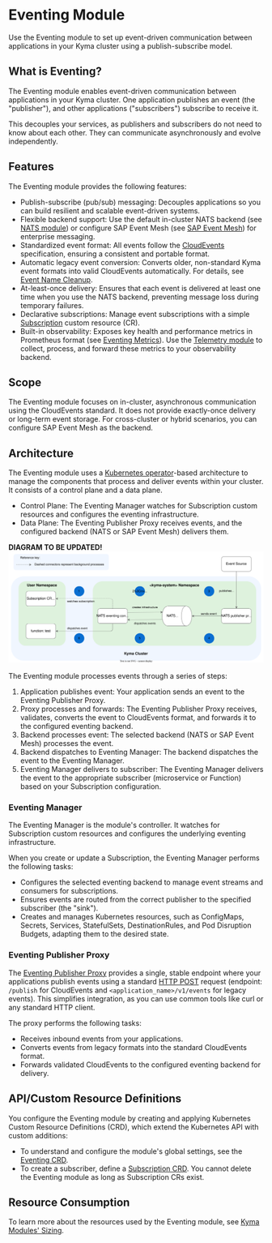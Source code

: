 # Eventing Module

Use the Eventing module to set up event-driven communication between applications in your Kyma cluster using a publish-subscribe model.

## What is Eventing?

The Eventing module enables event-driven communication between applications in your Kyma cluster. One application publishes an event (the "publisher"), and other applications ("subscribers") subscribe to receive it.

This decouples your services, as publishers and subscribers do not need to know about each other. They can communicate asynchronously and evolve independently.

## Features

The Eventing module provides the following features:

- Publish-subscribe (pub/sub) messaging: Decouples applications so you can build resilient and scalable event-driven systems.
- Flexible backend support: Use the default in-cluster NATS backend (see [NATS module](https://kyma-project.io/#/nats-manager/user/README)) or configure SAP Event Mesh (see [SAP Event Mesh](https://help.sap.com/docs/event-mesh/event-mesh/what-is-sap-event-mesh?version=Cloud&locale=en-US)) for enterprise messaging.
- Standardized event format: All events follow the [CloudEvents](https://cloudevents.io/) specification, ensuring a consistent and portable format.
- Automatic legacy event conversion: Converts older, non-standard Kyma event formats into valid CloudEvents automatically. For details, see [Event Name Cleanup](evnt-event-names.md#event-name-cleanup).
- At-least-once delivery: Ensures that each event is delivered at least one time when you use the NATS backend, preventing message loss during temporary failures.
- Declarative subscriptions: Manage event subscriptions with a simple [Subscription](./resources/subscription-cr.md) custom resource (CR).
- Built-in observability: Exposes key health and performance metrics in Prometheus format (see [Eventing Metrics](evnt-eventing-metrics.md)). Use the [Telemetry module](https://kyma-project.io/#/telemetry-manager/user/README) to collect, process, and forward these metrics to your observability backend.

## Scope

The Eventing module focuses on in-cluster, asynchronous communication using the CloudEvents standard. It does not provide exactly-once delivery or long-term event storage. For cross-cluster or hybrid scenarios, you can configure SAP Event Mesh as the backend.

## Architecture

The Eventing module uses a [Kubernetes operator](https://kubernetes.io/docs/concepts/extend-kubernetes/operator/)-based architecture to manage the components that process and deliver events within your cluster. It consists of a control plane and a data plane.

- Control Plane: The Eventing Manager watches for Subscription custom resources and configures the eventing infrastructure.
- Data Plane: The Eventing Publisher Proxy receives events, and the configured backend (NATS or SAP Event Mesh) delivers them.

**DIAGRAM TO BE UPDATED!**
![Eventing flow](../assets/evnt-architecture.svg)

<!-- 
1. The Eventing Manager watches the Subscription custom resource. It detects if there are any new incoming events.

2. The Eventing Manager creates an infrastructure for the NATS server.

3. An event source publishes events to the Eventing Publisher Proxy.

4. The Eventing Publisher Proxy sends events to the NATS server.

5. The NATS server dispatches events to the Eventing Manager.

6. The Eventing Manager dispatches events to subscribers (microservices or Functions).-->

The Eventing module processes events through a series of steps:

1. Application publishes event: Your application sends an event to the Eventing Publisher Proxy.
2. Proxy processes and forwards: The Eventing Publisher Proxy receives, validates, converts the event to CloudEvents format, and forwards it to the configured eventing backend.
3. Backend processes event: The selected backend (NATS or SAP Event Mesh) processes the event.
4. Backend dispatches to Eventing Manager: The backend dispatches the event to the Eventing Manager.
5. Eventing Manager delivers to subscriber: The Eventing Manager delivers the event to the appropriate subscriber (microservice or Function) based on your Subscription configuration.

### Eventing Manager

The Eventing Manager is the module's controller. It watches for Subscription custom resources and configures the underlying eventing infrastructure.

When you create or update a Subscription, the Eventing Manager performs the following tasks:

- Configures the selected eventing backend to manage event streams and consumers for subscriptions.
- Ensures events are routed from the correct publisher to the specified subscriber (the "sink").
- Creates and manages Kubernetes resources, such as ConfigMaps, Secrets, Services, StatefulSets, DestinationRules, and Pod Disruption Budgets, adapting them to the desired state.

### Eventing Publisher Proxy

The [Eventing Publisher Proxy](https://github.com/kyma-project/eventing-publisher-proxy) provides a single, stable endpoint where your applications publish events using a standard [HTTP POST](https://www.w3schools.com/tags/ref_httpmethods.asp) request (endpoint: `/publish` for CloudEvents and `<application_name>/v1/events` for legacy events). This simplifies integration, as you can use common tools like curl or any standard HTTP client. 

The proxy performs the following tasks:

- Receives inbound events from your applications.
- Converts events from legacy formats into the standard CloudEvents format.
- Forwards validated CloudEvents to the configured eventing backend for delivery.

## API/Custom Resource Definitions

You configure the Eventing module by creating and applying Kubernetes Custom Resource Definitions (CRD), which extend the Kubernetes API with custom additions:

- To understand and configure the module's global settings, see the [Eventing CRD](./resources/eventing-cr.md).
- To create a subscriber, define a [Subscription CRD](./resources/subscription-cr.md). You cannot delete the Eventing module as long as Subscription CRs exist.

## Resource Consumption

To learn more about the resources used by the Eventing module, see [Kyma Modules' Sizing](https://help.sap.com/docs/btp/sap-business-technology-platform/kyma-modules-sizing?locale=en-US&version=Cloud).

<!-- 
## Glossary
- **Streams and Consumers**
  - `Streams`: A stream stores messages for the published events. Kyma uses only one stream, with _**file**_ storage, for all the events. You can configure the retention and delivery policies for the stream, depending on the use case.
    <= These terms describe the inner workings of the NATS backend. We should update the NATS Backend description in the Architecture topic to explain that a Kyma Subscription maps to a NATS Consumer, and that all events are stored in a single NATS Stream. This connects the user's declarative Subscription to the underlying system behavior.
  - `Consumers`: A consumer reads or consumes the messages from the stream. Kyma Subscription creates one consumer for each specified filter. Kyma uses push-based consumers.
      <= These terms describe the inner workings of the NATS backend. We should update the NATS Backend description in the Architecture topic to explain that a Kyma Subscription maps to a NATS Consumer, and that all events are stored in a single NATS Stream. This connects the user's declarative Subscription to the underlying system behavior.
- **Delivery Guarantees**
  - `at least once` delivery: With NATS JetStream, Kyma ensures that for each event published, all the subscribers subscribed to that event receive the event at least once.
    <= Mentioned in Features
  - `max bytes and discard policy`: NATS JetStream uses these configurations to ensure that no messages are lost when the storage is almost full. By default, Kyma ensures that no new messages are accepted when the storage reaches 90% capacity.
    <= should be mentioned in [Resource Consumption](https://help.sap.com/docs/btp/sap-business-technology-platform/kyma-modules-sizing?locale=en-US&version=Cloud).
     -->
